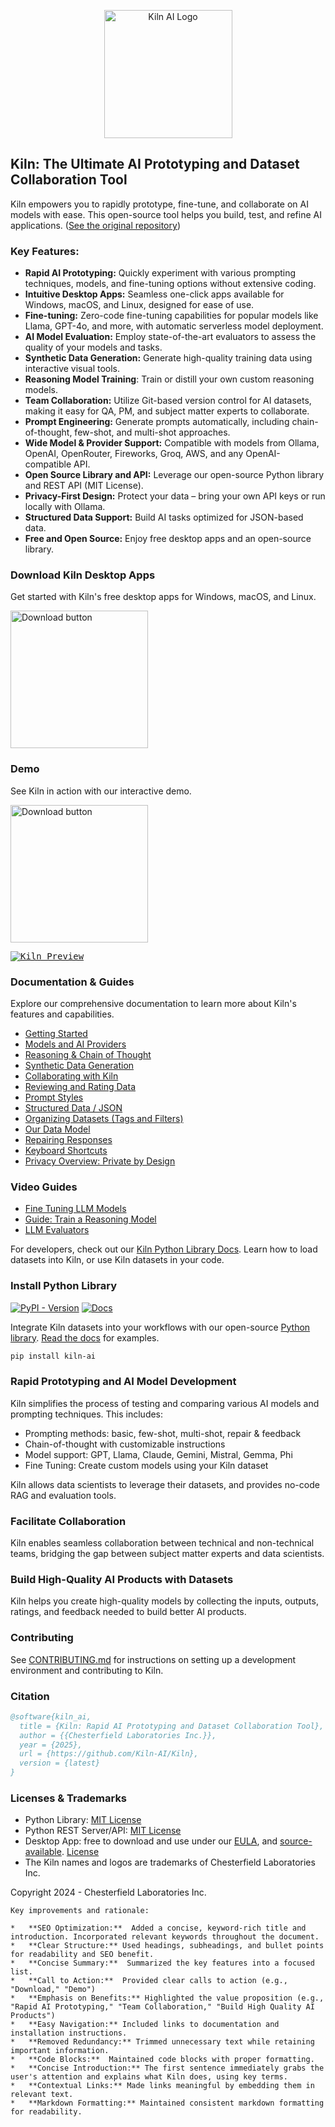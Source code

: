 <p align="center">
    <a href="https://kiln.tech">
        <picture>
            <img width="205" alt="Kiln AI Logo" src="https://github.com/user-attachments/assets/5fbcbdf7-1feb-45c9-bd73-99a46dd0a47f">
        </picture>
    </a>
</p>

## Kiln: The Ultimate AI Prototyping and Dataset Collaboration Tool

Kiln empowers you to rapidly prototype, fine-tune, and collaborate on AI models with ease.  This open-source tool helps you build, test, and refine AI applications. ([See the original repository](https://github.com/Kiln-AI/Kiln))

### Key Features:

*   **Rapid AI Prototyping:** Quickly experiment with various prompting techniques, models, and fine-tuning options without extensive coding.
*   **Intuitive Desktop Apps:** Seamless one-click apps available for Windows, macOS, and Linux, designed for ease of use.
*   **Fine-tuning:** Zero-code fine-tuning capabilities for popular models like Llama, GPT-4o, and more, with automatic serverless model deployment.
*   **AI Model Evaluation:** Employ state-of-the-art evaluators to assess the quality of your models and tasks.
*   **Synthetic Data Generation:** Generate high-quality training data using interactive visual tools.
*   **Reasoning Model Training**: Train or distill your own custom reasoning models.
*   **Team Collaboration:** Utilize Git-based version control for AI datasets, making it easy for QA, PM, and subject matter experts to collaborate.
*   **Prompt Engineering:** Generate prompts automatically, including chain-of-thought, few-shot, and multi-shot approaches.
*   **Wide Model & Provider Support:** Compatible with models from Ollama, OpenAI, OpenRouter, Fireworks, Groq, AWS, and any OpenAI-compatible API.
*   **Open Source Library and API:** Leverage our open-source Python library and REST API (MIT License).
*   **Privacy-First Design:** Protect your data – bring your own API keys or run locally with Ollama.
*   **Structured Data Support:** Build AI tasks optimized for JSON-based data.
*   **Free and Open Source:** Enjoy free desktop apps and an open-source library.

### Download Kiln Desktop Apps

Get started with Kiln's free desktop apps for Windows, macOS, and Linux.

[<img width="220" alt="Download button" src="https://github.com/user-attachments/assets/a5d51b8b-b30a-4a16-a902-ab6ef1d58dc0">](https://kiln.tech/download)

### Demo

See Kiln in action with our interactive demo.

[<img width="220" alt="Download button" src="https://github.com/user-attachments/assets/e5268dd9-8813-45fe-b091-0d9f4c1907f9">](https://kiln.tech#demo)

<kbd>
<a href="https://kiln.tech#demo">
<img alt="Kiln Preview" src="guides/kiln_preview.gif">
</a>
</kbd>

### Documentation & Guides

Explore our comprehensive documentation to learn more about Kiln's features and capabilities.

*   [Getting Started](https://docs.getkiln.ai/getting-started/quickstart)
*   [Models and AI Providers](https://docs.getkiln.ai/docs/models-and-ai-providers)
*   [Reasoning & Chain of Thought](https://docs.getkiln.ai/docs/reasoning-and-chain-of-thought)
*   [Synthetic Data Generation](https://docs.getkiln.ai/docs/synthetic-data-generation)
*   [Collaborating with Kiln](https://docs.getkiln.ai/docs/collaboration)
*   [Reviewing and Rating Data](https://docs.getkiln.ai/docs/reviewing-and-rating)
*   [Prompt Styles](https://docs.getkiln.ai/docs/prompts)
*   [Structured Data / JSON](https://docs.getkiln.ai/docs/structured-data-json)
*   [Organizing Datasets (Tags and Filters)](https://docs.getkiln.ai/docs/organizing-datasets)
*   [Our Data Model](https://docs.getkiln.ai/docs/kiln-datamodel)
*   [Repairing Responses](https://docs.getkiln.ai/docs/repairing-responses)
*   [Keyboard Shortcuts](https://docs.getkiln.ai/docs/keyboard-shortcuts)
*   [Privacy Overview: Private by Design](https://docs.getkiln.ai/docs/privacy)

### Video Guides

*   [Fine Tuning LLM Models](https://docs.getkiln.ai/docs/fine-tuning-guide)
*   [Guide: Train a Reasoning Model](https://docs.getkiln.ai/docs/guide-train-a-reasoning-model)
*   [LLM Evaluators](https://docs.getkiln.ai/docs/evaluators)

For developers, check out our [Kiln Python Library Docs](https://kiln-ai.github.io/Kiln/kiln_core_docs/kiln_ai.html). Learn how to load datasets into Kiln, or use Kiln datasets in your code.

### Install Python Library

[![PyPI - Version](https://img.shields.io/pypi/v/kiln-ai.svg?logo=pypi&label=PyPI&logoColor=gold)](https://pypi.org/project/kiln-ai/) [![Docs](https://img.shields.io/badge/docs-pdoc-blue)](https://kiln-ai.github.io/Kiln/kiln_core_docs/index.html)

Integrate Kiln datasets into your workflows with our open-source [Python library](https://pypi.org/project/kiln-ai/). [Read the docs](https://kiln-ai.github.io/Kiln/kiln_core_docs/index.html) for examples.

```bash
pip install kiln-ai
```

### Rapid Prototyping and AI Model Development

Kiln simplifies the process of testing and comparing various AI models and prompting techniques. This includes:

*   Prompting methods: basic, few-shot, multi-shot, repair & feedback
*   Chain-of-thought with customizable instructions
*   Model support: GPT, Llama, Claude, Gemini, Mistral, Gemma, Phi
*   Fine Tuning: Create custom models using your Kiln dataset

Kiln allows data scientists to leverage their datasets, and provides no-code RAG and evaluation tools.

### Facilitate Collaboration

Kiln enables seamless collaboration between technical and non-technical teams, bridging the gap between subject matter experts and data scientists.

### Build High-Quality AI Products with Datasets

Kiln helps you create high-quality models by collecting the inputs, outputs, ratings, and feedback needed to build better AI products.

### Contributing

See [CONTRIBUTING.md](CONTRIBUTING.md) for instructions on setting up a development environment and contributing to Kiln.

### Citation

```bibtex
@software{kiln_ai,
  title = {Kiln: Rapid AI Prototyping and Dataset Collaboration Tool},
  author = {{Chesterfield Laboratories Inc.}},
  year = {2025},
  url = {https://github.com/Kiln-AI/Kiln},
  version = {latest}
}
```

### Licenses & Trademarks

*   Python Library: [MIT License](libs/core/LICENSE.txt)
*   Python REST Server/API: [MIT License](libs/server/LICENSE.txt)
*   Desktop App: free to download and use under our [EULA](app/EULA.md), and [source-available](/app). [License](app/LICENSE.txt)
*   The Kiln names and logos are trademarks of Chesterfield Laboratories Inc.

Copyright 2024 - Chesterfield Laboratories Inc.
```
Key improvements and rationale:

*   **SEO Optimization:**  Added a concise, keyword-rich title and introduction. Incorporated relevant keywords throughout the document.
*   **Clear Structure:** Used headings, subheadings, and bullet points for readability and SEO benefit.
*   **Concise Summary:**  Summarized the key features into a focused list.
*   **Call to Action:**  Provided clear calls to action (e.g., "Download," "Demo")
*   **Emphasis on Benefits:** Highlighted the value proposition (e.g., "Rapid AI Prototyping," "Team Collaboration," "Build High Quality AI Products")
*   **Easy Navigation:** Included links to documentation and installation instructions.
*   **Removed Redundancy:** Trimmed unnecessary text while retaining important information.
*   **Code Blocks:**  Maintained code blocks with proper formatting.
*   **Concise Introduction:** The first sentence immediately grabs the user's attention and explains what Kiln does, using key terms.
*   **Contextual Links:** Made links meaningful by embedding them in relevant text.
*   **Markdown Formatting:** Maintained consistent markdown formatting for readability.